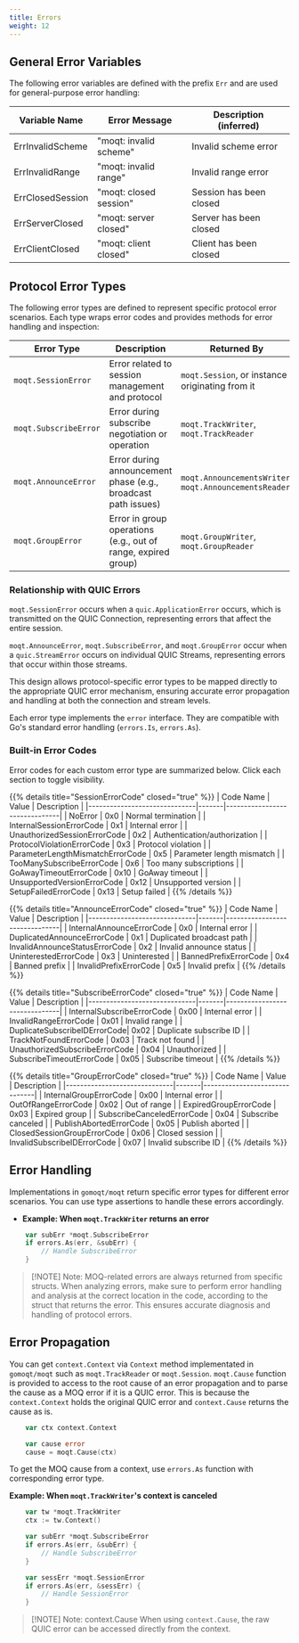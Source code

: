 ```yaml
---
title: Errors
weight: 12
---
```


## General Error Variables

The following error variables are defined with the prefix `Err` and are used for general-purpose error handling:

| Variable Name      | Error Message                | Description (inferred)           |
|--------------------|-----------------------------|----------------------------------|
| ErrInvalidScheme   | "moqt: invalid scheme"      | Invalid scheme error             |
| ErrInvalidRange    | "moqt: invalid range"       | Invalid range error              |
| ErrClosedSession   | "moqt: closed session"      | Session has been closed          |
| ErrServerClosed    | "moqt: server closed"       | Server has been closed           |
| ErrClientClosed    | "moqt: client closed"       | Client has been closed           |

## Protocol Error Types

The following error types are defined to represent specific protocol error scenarios. Each type wraps error codes and provides methods for error handling and inspection:

| Error Type           | Description                                                      | Returned By                                      |
|----------------------|------------------------------------------------------------------|--------------------------------------------------|
| `moqt.SessionError`  | Error related to session management and protocol                 | `moqt.Session`, or instance originating from it  |
| `moqt.SubscribeError`| Error during subscribe negotiation or operation                  | `moqt.TrackWriter`, `moqt.TrackReader`           |
| `moqt.AnnounceError` | Error during announcement phase (e.g., broadcast path issues)    | `moqt.AnnouncementsWriter`, `moqt.AnnouncementsReader` |
| `moqt.GroupError`    | Error in group operations (e.g., out of range, expired group)    | `moqt.GroupWriter`, `moqt.GroupReader`           |

### Relationship with QUIC Errors

`moqt.SessionError` occurs when a `quic.ApplicationError` occurs, which is transmitted on the QUIC Connection, representing errors that affect the entire session.

`moqt.AnnounceError`, `moqt.SubscribeError`, and `moqt.GroupError` occur when a `quic.StreamError` occurs on individual QUIC Streams, representing errors that occur within those streams.

This design allows protocol-specific error types to be mapped directly to the appropriate QUIC error mechanism, ensuring accurate error propagation and handling at both the connection and stream levels.

Each error type implements the `error` interface. They are compatible with Go's standard error handling (`errors.Is`, `errors.As`).

### Built-in Error Codes

Error codes for each custom error type are summarized below. Click each section to toggle visibility.

{{% details title="SessionErrorCode" closed="true" %}}
| Code Name                    | Value | Description                    |
|------------------------------|-------|-------------------------------|
| NoError                      | 0x0   | Normal termination            |
| InternalSessionErrorCode     | 0x1   | Internal error                |
| UnauthorizedSessionErrorCode | 0x2   | Authentication/authorization  |
| ProtocolViolationErrorCode   | 0x3   | Protocol violation            |
| ParameterLengthMismatchErrorCode | 0x5 | Parameter length mismatch     |
| TooManySubscribeErrorCode    | 0x6   | Too many subscriptions        |
| GoAwayTimeoutErrorCode       | 0x10  | GoAway timeout                |
| UnsupportedVersionErrorCode  | 0x12  | Unsupported version           |
| SetupFailedErrorCode         | 0x13  | Setup failed                  |
{{% /details %}}

{{% details title="AnnounceErrorCode" closed="true" %}}
| Code Name                    | Value | Description                    |
|------------------------------|-------|-------------------------------|
| InternalAnnounceErrorCode    | 0x0   | Internal error                |
| DuplicatedAnnounceErrorCode  | 0x1   | Duplicated broadcast path     |
| InvalidAnnounceStatusErrorCode | 0x2 | Invalid announce status       |
| UninterestedErrorCode        | 0x3   | Uninterested                  |
| BannedPrefixErrorCode        | 0x4   | Banned prefix                 |
| InvalidPrefixErrorCode       | 0x5   | Invalid prefix                |
{{% /details %}}

{{% details title="SubscribeErrorCode" closed="true" %}}
| Code Name                    | Value | Description                    |
|------------------------------|-------|-------------------------------|
| InternalSubscribeErrorCode   | 0x00  | Internal error                |
| InvalidRangeErrorCode        | 0x01  | Invalid range                 |
| DuplicateSubscribeIDErrorCode| 0x02  | Duplicate subscribe ID        |
| TrackNotFoundErrorCode       | 0x03  | Track not found               |
| UnauthorizedSubscribeErrorCode | 0x04 | Unauthorized                  |
| SubscribeTimeoutErrorCode    | 0x05  | Subscribe timeout             |
{{% /details %}}

{{% details title="GroupErrorCode" closed="true" %}}
| Code Name                    | Value | Description                    |
|------------------------------|-------|-------------------------------|
| InternalGroupErrorCode       | 0x00  | Internal error                |
| OutOfRangeErrorCode          | 0x02  | Out of range                  |
| ExpiredGroupErrorCode        | 0x03  | Expired group                 |
| SubscribeCanceledErrorCode   | 0x04  | Subscribe canceled            |
| PublishAbortedErrorCode      | 0x05  | Publish aborted               |
| ClosedSessionGroupErrorCode  | 0x06  | Closed session                |
| InvalidSubscribeIDErrorCode  | 0x07  | Invalid subscribe ID          |
{{% /details %}}

## Error Handling

Implementations in `gomoqt/moqt` return specific error types for different error scenarios. You can use type assertions to handle these errors accordingly.

- **Example: When `moqt.TrackWriter` returns an error**

```go
    var subErr *moqt.SubscribeError
    if errors.As(err, &subErr) {
        // Handle SubscribeError
    }
```

> [!NOTE] Note:
> MOQ-related errors are always returned from specific structs. When analyzing errors, make sure to perform error handling and analysis at the correct location in the code, according to the struct that returns the error. This ensures accurate diagnosis and handling of protocol errors.

## Error Propagation

You can get `context.Context` via `Context` method implementated in `gomoqt/moqt` such as `moqt.TrackReader` or `moqt.Session`.
`moqt.Cause` function is provided to access to the root cause of an error propagation and to parse the cause  as a MOQ error if it is a QUIC error.
This is because the `context.Context` holds the original QUIC error and `context.Cause` returns the cause as is.

```go
    var ctx context.Context

    var cause error
    cause = moqt.Cause(ctx)
```

To get the MOQ cause from a context, use `errors.As` function with corresponding error type.

**Example: When `moqt.TrackWriter`'s context is canceled**

```go
    var tw *moqt.TrackWriter
    ctx := tw.Context()

    var subErr *moqt.SubscribeError
    if errors.As(err, &subErr) {
        // Handle SubscribeError
    }

    var sessErr *moqt.SessionError
    if errors.As(err, &sessErr) {
        // Handle SessionError
    }
```

> [!NOTE] Note: context.Cause
> When using `context.Cause`, the raw QUIC error can be accessed directly from the context.